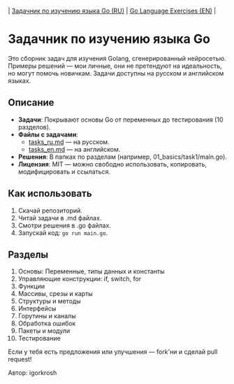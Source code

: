 | [Задачник по изучению языка Go (RU)](./README_RU.md) | [Go Language Exercises (EN)](./README.md) |

# Задачник по изучению языка Go

Это сборник задач для изучения Golang, сгенерированный нейросетью. Примеры решений — мои личные, они не претендуют на идеальность, но могут помочь новичкам. Задачи доступны на русском и английском языках.

## Описание
- **Задачи**: Покрывают основы Go от переменных до тестирования (10 разделов).
- **Файлы с задачами**: 
  - [tasks_ru.md](./tasks_ru.md) — на русском.
  - [tasks_en.md](./tasks_en.md) — на английском.
- **Решения**: В папках по разделам (например, 01_basics/task1/main.go).
- **Лицензия**: MIT — можно свободно использовать, копировать, модифицировать и ссылаться.

## Как использовать
1. Скачай репозиторий.
2. Читай задачи в .md файлах.
3. Смотри решения в .go файлах.
4. Запускай код: `go run main.go`.

## Разделы
1. Основы: Переменные, типы данных и константы
2. Управляющие конструкции: if, switch, for
3. Функции
4. Массивы, срезы и карты
5. Структуры и методы
6. Интерфейсы
7. Горутины и каналы
8. Обработка ошибок
9. Пакеты и модули
10. Тестирование

Если у тебя есть предложения или улучшения — fork'ни и сделай pull request!

Автор: igorkrosh